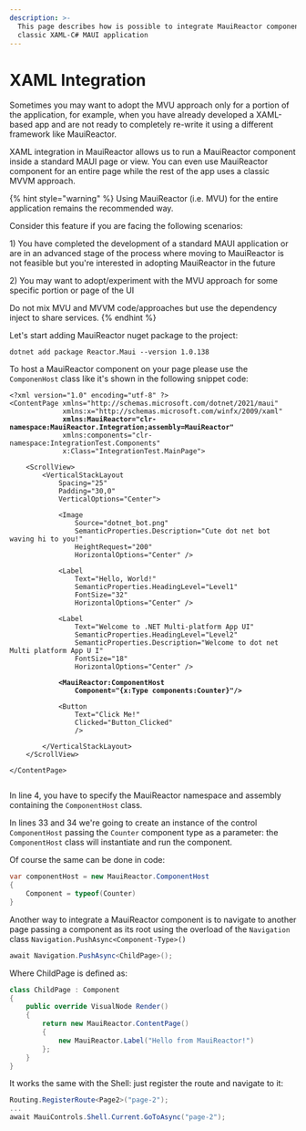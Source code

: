 ```yaml
---
description: >-
  This page describes how is possible to integrate MauiReactor components in a
  classic XAML-C# MAUI application
---
```


# XAML Integration

Sometimes you may want to adopt the MVU approach only for a portion of the application, for example, when you have already developed a XAML-based app and are not ready to completely re-write it using a different framework like MauiReactor.

XAML integration in MauiReactor allows us to run a MauiReactor component inside a standard MAUI page or view. You can even use MauiReactor component for an entire page while the rest of the app uses a classic MVVM approach.

{% hint style="warning" %}
Using MauiReactor (i.e. MVU) for the entire application remains the recommended way.

Consider this feature if you are facing the following scenarios:

1\) You have completed the development of a standard MAUI application or are in an advanced stage of the process where moving to MauiReactor is not feasible but you're interested in adopting MauiReactor in the future

2\) You may want to adopt/experiment with the MVU approach for some specific portion or page of the UI

Do not mix MVU and MVVM code/approaches but use the dependency inject to share services.
{% endhint %}

Let's start adding MauiReactor nuget package to the project:

`dotnet add package Reactor.Maui --version 1.0.138`

To host a MauiReactor component on your page please use the `ComponenHost` class like it's shown in the following snippet code:

<pre class="language-xml" data-line-numbers><code class="lang-xml">&#x3C;?xml version="1.0" encoding="utf-8" ?>
&#x3C;ContentPage xmlns="http://schemas.microsoft.com/dotnet/2021/maui"
             xmlns:x="http://schemas.microsoft.com/winfx/2009/xaml"
<strong>             xmlns:MauiReactor="clr-namespace:MauiReactor.Integration;assembly=MauiReactor"
</strong>             xmlns:components="clr-namespace:IntegrationTest.Components"
             x:Class="IntegrationTest.MainPage">

    &#x3C;ScrollView>
        &#x3C;VerticalStackLayout
            Spacing="25"
            Padding="30,0"
            VerticalOptions="Center">

            &#x3C;Image
                Source="dotnet_bot.png"
                SemanticProperties.Description="Cute dot net bot waving hi to you!"
                HeightRequest="200"
                HorizontalOptions="Center" />

            &#x3C;Label
                Text="Hello, World!"
                SemanticProperties.HeadingLevel="Level1"
                FontSize="32"
                HorizontalOptions="Center" />

            &#x3C;Label
                Text="Welcome to .NET Multi-platform App UI"
                SemanticProperties.HeadingLevel="Level2"
                SemanticProperties.Description="Welcome to dot net Multi platform App U I"
                FontSize="18"
                HorizontalOptions="Center" />

<strong>            &#x3C;MauiReactor:ComponentHost
</strong><strong>                Component="{x:Type components:Counter}"/>
</strong>
            &#x3C;Button
                Text="Click Me!"
                Clicked="Button_Clicked"
                />

        &#x3C;/VerticalStackLayout>
    &#x3C;/ScrollView>

&#x3C;/ContentPage>

</code></pre>

In line 4, you have to specify the MauiReactor namespace and assembly containing the `ComponentHost` class.

In lines 33 and 34 we're going to create an instance of the control `ComponentHost` passing the `Counter` component type as a parameter: the `ComponentHost` class will instantiate and run the component.

Of course the same can be done in code:

```csharp
var componentHost = new MauiReactor.ComponentHost
{
    Component = typeof(Counter)
}
```

Another way to integrate a MauiReactor component is to navigate to another page passing a component as its root using the overload of the `Navigation` class `Navigation.PushAsync<Component-Type>()`

```csharp
await Navigation.PushAsync<ChildPage>();
```

Where ChildPage is defined as:

```csharp
class ChildPage : Component
{
    public override VisualNode Render()
    {
        return new MauiReactor.ContentPage()
        {
            new MauiReactor.Label("Hello from MauiReactor!")
        };
    }
}
```

It works the same with the Shell: just register the route and navigate to it:

```csharp
Routing.RegisterRoute<Page2>("page-2");
...
await MauiControls.Shell.Current.GoToAsync("page-2");
```
